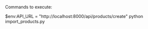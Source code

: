 Commands to execute:

$env:API_URL = "http://localhost:8000/api/products/create"
python import_products.py
